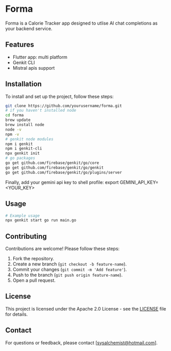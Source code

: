 # Forma

Forma is a Calorie Tracker app designed to utlise AI chat completions as your backend service.

## Features

- Flutter app: multi platform
- Genkit CLI
- Mistral apis support

## Installation

To install and set up the project, follow these steps:

```zsh
git clone https://github.com/yourusername/forma.git
# if you haven't installed node
cd forma
brew update
brew install node
node -v
npm -v
# genkit node modules
npm i genkit
npm i genkit-cli 
npx genkit init
# go packages
go get github.com/firebase/genkit/go/core
go get github.com/firebase/genkit/go/genkit
go get github.com/firebase/genkit/go/plugins/server
```
Finally, add your gemini api key to shell profile:
export GEMINI_API_KEY=<YOUR_KEY>

## Usage

```zsh
# Example usage
npx genkit start go run main.go
```

## Contributing

Contributions are welcome! Please follow these steps:

1. Fork the repository.
2. Create a new branch (`git checkout -b feature-name`).
3. Commit your changes (`git commit -m 'Add feature'`).
4. Push to the branch (`git push origin feature-name`).
5. Open a pull request.

## License

This project is licensed under the Apache 2.0 License - see the [LICENSE](https://github.com/supejuice/forma/blob/main/LICENSE) file for details.

## Contact

For questions or feedback, please contact [sysalchemist@hotmail.com].